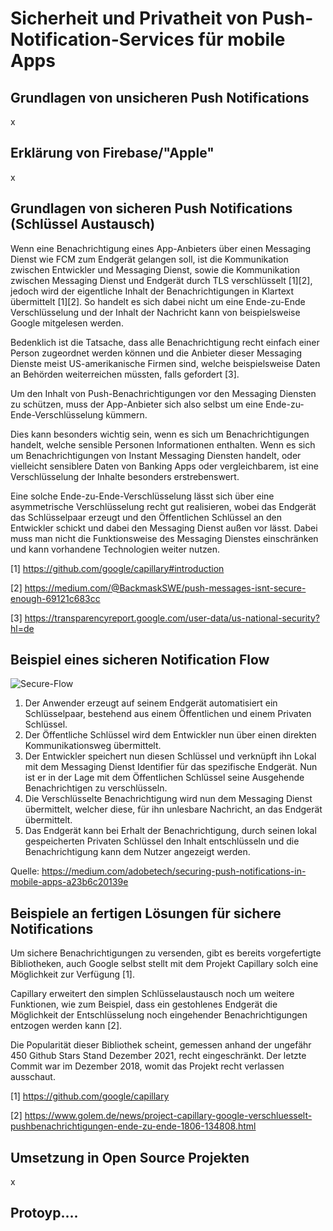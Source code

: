 # Sicherheit und Privatheit von Push-Notification-Services für mobile Apps

## Grundlagen von unsicheren Push Notifications
x

## Erklärung von Firebase/"Apple"
x

## Grundlagen von sicheren Push Notifications (Schlüssel Austausch)
Wenn eine Benachrichtigung eines App-Anbieters über einen Messaging Dienst wie FCM zum Endgerät gelangen soll, ist die Kommunikation zwischen Entwickler und Messaging Dienst, sowie die Kommunikation zwischen Messaging Dienst und Endgerät durch TLS verschlüsselt [1][2], jedoch wird der eigentliche Inhalt der Benachrichtigungen in Klartext übermittelt [1][2]. So handelt es sich dabei nicht um eine Ende-zu-Ende Verschlüsselung und der Inhalt der Nachricht kann von beispielsweise Google mitgelesen werden.

Bedenklich ist die Tatsache, dass alle Benachrichtigung recht einfach einer Person zugeordnet werden können und die Anbieter dieser Messaging Dienste meist US-amerikanische Firmen sind, welche beispielsweise Daten an Behörden weiterreichen müssten, falls gefordert [3].

Um den Inhalt von Push-Benachrichtigungen vor den Messaging Diensten zu schützen, muss der App-Anbieter sich also selbst um eine Ende-zu-Ende-Verschlüsselung kümmern.

Dies kann besonders wichtig sein, wenn es sich um Benachrichtigungen handelt, welche sensible Personen Informationen enthalten. Wenn es sich um Benachrichtigungen von Instant Messaging Diensten handelt, oder vielleicht sensiblere Daten von Banking Apps oder vergleichbarem, ist eine Verschlüsselung der Inhalte besonders erstrebenswert.

Eine solche Ende-zu-Ende-Verschlüsselung lässt sich über eine asymmetrische Verschlüsselung recht gut realisieren, wobei das Endgerät das Schlüsselpaar erzeugt und den Öffentlichen Schlüssel an den Entwickler schickt und dabei den Messaging Dienst außen vor lässt. Dabei muss man nicht die Funktionsweise des Messaging Dienstes einschränken und kann vorhandene Technologien weiter nutzen.

[1] https://github.com/google/capillary#introduction

[2] https://medium.com/@BackmaskSWE/push-messages-isnt-secure-enough-69121c683cc

[3] https://transparencyreport.google.com/user-data/us-national-security?hl=de


## Beispiel eines sicheren Notification Flow

![Secure-Flow](https://miro.medium.com/max/980/1*BbTrPX0DCH-76GjDGcJcqQ.png)

1.	Der Anwender erzeugt auf seinem Endgerät automatisiert ein Schlüsselpaar, bestehend aus einem Öffentlichen und einem Privaten Schlüssel.
2.	Der Öffentliche Schlüssel wird dem Entwickler nun über einen direkten Kommunikationsweg übermittelt.
3.	Der Entwickler speichert nun diesen Schlüssel und verknüpft ihn Lokal mit dem Messaging Dienst Identifier für das spezifische Endgerät. Nun ist er in der Lage mit dem Öffentlichen Schlüssel seine Ausgehende Benachrichtigen zu verschlüsseln.
4.	Die Verschlüsselte Benachrichtigung wird nun dem Messaging Dienst übermittelt, welcher diese, für ihn unlesbare Nachricht, an das Endgerät übermittelt.
5.	Das Endgerät kann bei Erhalt der Benachrichtigung, durch seinen lokal gespeicherten Privaten Schlüssel den Inhalt entschlüsseln und die Benachrichtigung kann dem Nutzer angezeigt werden.

Quelle: https://medium.com/adobetech/securing-push-notifications-in-mobile-apps-a23b6c20139e


## Beispiele an fertigen Lösungen für sichere Notifications
Um sichere Benachrichtigungen zu versenden, gibt es bereits vorgefertigte Bibliotheken, auch Google selbst stellt mit dem Projekt Capillary solch eine Möglichkeit zur Verfügung [1]. 

Capillary erweitert den simplen Schlüsselaustausch noch um weitere Funktionen, wie zum Beispiel, dass ein gestohlenes Endgerät die Möglichkeit der Entschlüsselung noch eingehender Benachrichtigungen entzogen werden kann [2].

Die Popularität dieser Bibliothek scheint, gemessen anhand der ungefähr 450 Github Stars  Stand Dezember 2021, recht eingeschränkt. Der letzte Commit war im Dezember 2018, womit das Projekt recht verlassen ausschaut.

[1] https://github.com/google/capillary

[2] https://www.golem.de/news/project-capillary-google-verschluesselt-pushbenachrichtigungen-ende-zu-ende-1806-134808.html


## Umsetzung in Open Source Projekten
x

## Protoyp....